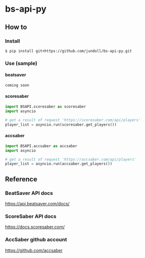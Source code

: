 # bs-api-py

## How to
### Install
```console
$ pip install git+https://github.com/jundoll/bs-api-py.git
```

### Use (sample)
#### beatsaver
```python
coming soon
```

<!-- 
import BSAPI.beatsaver as beatsaver
import asyncio
-->

#### scoresaber
```python
import BSAPI.scoresaber as scoresaber
import asyncio

# get a result of request 'https://scoresaber.com/api/players'
player_list = asyncio.run(scoresaber.get_players())
```

#### accsaber
```python
import BSAPI.accsaber as accsaber
import asyncio

# get a result of request 'https://accsaber.com/api/players'
player_list = asyncio.run(accsaber.get_players())
```


## Reference
### BeatSaver API docs
https://api.beatsaver.com/docs/

### ScoreSaber API docs
https://docs.scoresaber.com/

### AccSaber github account
https://github.com/accsaber
